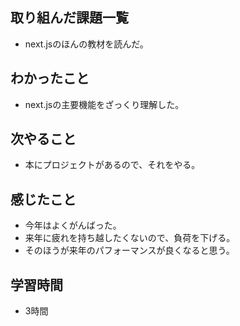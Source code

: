## 取り組んだ課題一覧
- next.jsのほんの教材を読んだ。

## わかったこと
- next.jsの主要機能をざっくり理解した。

## 次やること
- 本にプロジェクトがあるので、それをやる。

## 感じたこと
- 今年はよくがんばった。
- 来年に疲れを持ち越したくないので、負荷を下げる。
- そのほうが来年のパフォーマンスが良くなると思う。

## 学習時間
- 3時間